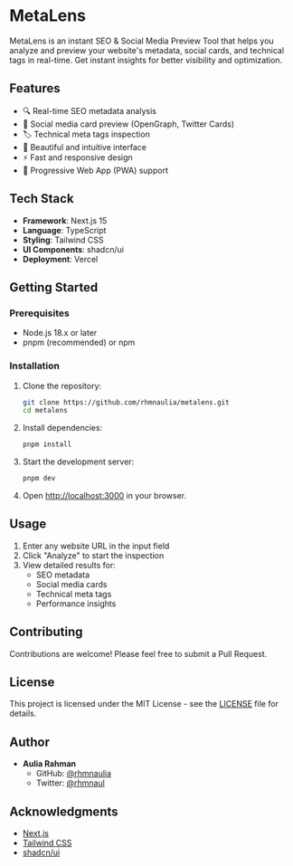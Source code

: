 # MetaLens

MetaLens is an instant SEO & Social Media Preview Tool that helps you analyze and preview your website's metadata, social cards, and technical tags in real-time. Get instant insights for better visibility and optimization.

## Features

- 🔍 Real-time SEO metadata analysis
- 📱 Social media card preview (OpenGraph, Twitter Cards)
- 🏷️ Technical meta tags inspection
- 🎨 Beautiful and intuitive interface
- ⚡ Fast and responsive design
- 📱 Progressive Web App (PWA) support

## Tech Stack

- **Framework**: Next.js 15
- **Language**: TypeScript
- **Styling**: Tailwind CSS
- **UI Components**: shadcn/ui
- **Deployment**: Vercel

## Getting Started

### Prerequisites

- Node.js 18.x or later
- pnpm (recommended) or npm

### Installation

1. Clone the repository:

   ```bash
   git clone https://github.com/rhmnaulia/metalens.git
   cd metalens
   ```

2. Install dependencies:

   ```bash
   pnpm install
   ```

3. Start the development server:

   ```bash
   pnpm dev
   ```

4. Open [http://localhost:3000](http://localhost:3000) in your browser.

## Usage

1. Enter any website URL in the input field
2. Click "Analyze" to start the inspection
3. View detailed results for:
   - SEO metadata
   - Social media cards
   - Technical meta tags
   - Performance insights

## Contributing

Contributions are welcome! Please feel free to submit a Pull Request.

## License

This project is licensed under the MIT License - see the [LICENSE](LICENSE) file for details.

## Author

- **Aulia Rahman**
  - GitHub: [@rhmnaulia](https://github.com/rhmnaulia)
  - Twitter: [@rhmnaul](https://twitter.com/rhmnaul)

## Acknowledgments

- [Next.js](https://nextjs.org/)
- [Tailwind CSS](https://tailwindcss.com/)
- [shadcn/ui](https://ui.shadcn.com/)
